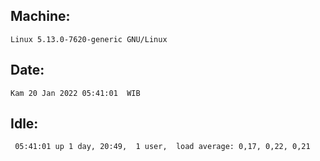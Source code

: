 ## Machine:
```
Linux 5.13.0-7620-generic GNU/Linux
```
## Date:
```
Kam 20 Jan 2022 05:41:01  WIB
```
## Idle:
```
 05:41:01 up 1 day, 20:49,  1 user,  load average: 0,17, 0,22, 0,21
```
